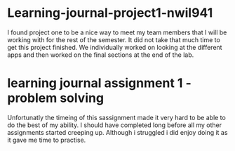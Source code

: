 # Learning-journal-project1-nwil941

I found project one to be a nice way to meet my team members that I will be working with for the rest of the semester. 
It did not take that much time to get this project finished. We individually worked on looking at the different apps and then worked on the final sections at the end of the lab. 


# learning journal assignment 1 - problem solving

Unfortunatly the timeing of this sassignment made it very hard to be able to do the best of my ability.
I should have completed long before all my other assignments started creeping up.
Although i struggled i did enjoy doing it as it gave me time to practise.
